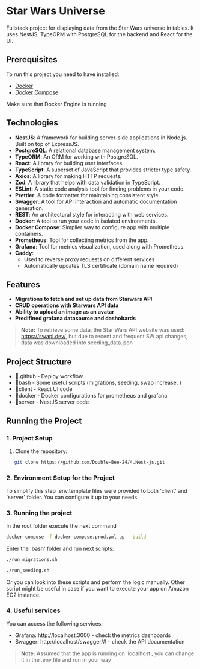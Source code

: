 # Star Wars Universe

Fullstack project for displaying data from the Star Wars universe in tables. It uses NestJS, TypeORM with PostgreSQL for the backend and React for the UI.

## Prerequisites

To run this project you need to have installed:

- [Docker](https://www.docker.com/)
- [Docker Compose](https://docs.docker.com/compose/)

Make sure that Docker Engine is running

## Technologies

- **NestJS**: A framework for building server-side applications in Node.js. Built on top of ExpressJS.
- **PostgreSQL**: A relational database management system.
- **TypeORM**: An ORM for working with PostgreSQL.
- **React**: A library for building user interfaces.
- **TypeScript**: A superset of JavaScript that provides stricter type safety.
- **Axios**: A library for making HTTP requests.
- **Zod**: A library that helps with data validation in TypeScript.
- **ESLint**: A static code analysis tool for finding problems in your code.
- **Prettier**: A code formatter for maintaining consistent style.
- **Swagger**: A tool for API interaction and automatic documentation generation.
- **REST**: An architectural style for interacting with web services.
- **Docker**: A tool to run your code in isolated environments.
- **Docker Compose**: Simplier way to configure app with multiple containers.
- **Prometheus**: Tool for collecting metrics from the app.
- **Grafana**: Tool for metrics visualization, used along with Prometheus.
- **Caddy**:
  - Used to reverse proxy requests on different services
  - Automatically updates TLS certificate (domain name required)

## Features

- **Migrations to fetch and set up data from Starwars API**
- **CRUD operations with Starwars API data**
- **Ability to upload an image as an avatar**
- **Predifined grafana datasource and dashobards**

> **Note:** To retrieve some data, the Star Wars API website was used: https://swapi.dev/, but due to recent and frequent SW api changes, data was downloaded into seeding_data.json

## Project Structure

- 📁.github - Deploy workflow
- 📁bash - Some useful scripts (migrations, seeding, swap increase, )
- 📁client - React UI code
- 📁docker - Docker configurations for prometheus and grafana
- 📁server - NestJS server code

## Running the Project

### 1. Project Setup

1. Clone the repository:

```bash
   git clone https://github.com/Double-Bee-24/4.Nest-js.git
```

### 2. Environment Setup for the Project

To simplify this step .env.template files were provided to both 'client' and 'server' folder. You can configure it up to your needs

### 3. Running the project

In the root folder execute the next command

```bash
docker compose -f docker-compose.prod.yml up --build
```

Enter the 'bash' folder and run next scripts:

```bash
./run_migrations.sh
```

```bash
./run_seeding.sh
```

Or you can look into these scripts and perform the logic manually.
Other script might be useful in case if you want to execute your app on Amazon EC2 instance.

### 4. Useful services

You can access the following services:

- Grafana: http://localhost:3000 - check the metrics dashboards
- Swagger: http://localhost/swagger/# - check the API documentation

> **Note:** Assumed that the app is running on 'localhost', you can change it in the .env file and run in your way
